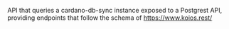 API that queries a cardano-db-sync instance exposed to a Postgrest API, providing endpoints that follow the schema of https://www.koios.rest/

